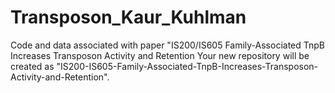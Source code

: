 # Transposon_Kaur_Kuhlman
Code and data associated with paper "IS200/IS605 Family-Associated TnpB Increases Transposon Activity and Retention Your new repository will be created as "IS200-IS605-Family-Associated-TnpB-Increases-Transposon-Activity-and-Retention".

